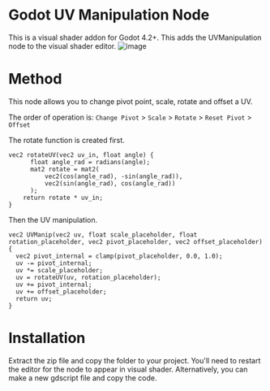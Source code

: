 # Godot UV Manipulation Node
This is a visual shader addon for Godot 4.2+. This adds the UVManipulation node to the visual shader editor.
![image](https://github.com/user-attachments/assets/0c0ec2cc-9635-4e8f-bf48-104f19f1467c)


# Method
This node allows you to change pivot point, scale, rotate and offset a UV.

The order of operation is: `Change Pivot` > `Scale` > `Rotate` > `Reset Pivot` > `Offset`

The rotate function is created first.

	vec2 rotateUV(vec2 uv_in, float angle) {
		  float angle_rad = radians(angle);
		  mat2 rotate = mat2(
			  vec2(cos(angle_rad), -sin(angle_rad)),
			  vec2(sin(angle_rad), cos(angle_rad))
		  );
	  	return rotate * uv_in;
	}

Then the UV manipulation.

	vec2 UVManip(vec2 uv, float scale_placeholder, float rotation_placeholder, vec2 pivot_placeholder, vec2 offset_placeholder) {
	  vec2 pivot_internal = clamp(pivot_placeholder, 0.0, 1.0);
	  uv -= pivot_internal;
	  uv *= scale_placeholder;
	  uv = rotateUV(uv, rotation_placeholder);
	  uv += pivot_internal;
	  uv += offset_placeholder;
	  return uv;
	}

# Installation

Extract the zip file and copy the folder to your project. You'll need to restart the editor for the node to appear in visual shader.
Alternatively, you can make a new gdscript file and copy the code.
